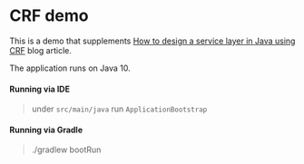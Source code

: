 # CRF demo

This is a demo that supplements [How to design a service layer in Java using CRF](http://blog.sizovs.net/service-layer-design/) blog article.

The application runs on Java 10.

#### Running via IDE
> under `src/main/java` run `ApplicationBootstrap`
 
#### Running via Gradle
> ./gradlew bootRun


